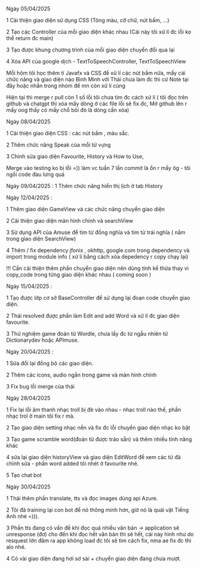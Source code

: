 Ngày 05/04/2025 

1 Cải thiện giao diện sử dụng CSS (Tông màu, cỡ chữ, nút bấm, ...)

2 Tạo các Controller của mỗi giao diện khác nhau (Cái này tôi xử lí đc lỗi ko thể return đc main)

3 Tạo được khung chương trình của mỗi giao diện chuyển đổi qua lại

4 Xóa API của google dịch - TextToSpeechController, TextToSpeechView 

Mỗi hôm tôi học thêm tí Javafx và CSS để xử lí các nút bấm nữa, mấy cái chức năng và giao diện nào Bình Minh với Thái chưa làm đc thì cứ Note tại đây hoặc nhắn trong nhóm để mn còn xử lí cùng

Hiện tại thì merge r pull còn 1 số lỗi tôi chưa tìm đc cách xử lí ( tôi đọc trên github và chatgpt thì xóa mấy dòng ở các file lỗi sẽ fix đc, Mở github lên r mấy oog thấy có mấy chỗ bôi đỏ là dòng cần xóa)

Ngày 08/04/2025 

1 Cải thiện giao diện CSS : các nút bấm , màu sắc.

2 Thêm chức năng Speak của mỗi từ vựng

3 Chỉnh sửa giao diện Favourite, History và How to Use,

Merge vào testing ko bị lỗi =)) làm vc tuần 7 lần commit là ổn r mấy ôg - tôi ngồi code đau lưng quá 


Ngày 09/04/2025 :
1 Thêm chức năng hiển thị lịch ở tab History

Ngày 12/04/2025 :

1 Thêm giao diện GameView và các chức năng chuyển giao diện

2 Cải thiện giao diện màn hình chính và searchView

3 Sử dụng API của Amuse để tìm từ đồng nghĩa và tìm từ trái nghĩa ( nằm trong giao diện SearchView)

4 Thêm / fix dependency jfonix , okhttp, google.com trong dependency và import trong module info ( xử lí bằng cách xóa depedency r copy chạy lại)

!!! Cần cải thiện thêm phần chuyển giao diện nên dùng tính kế thừa thay vì copy_code trong từng giao diện khác nhau ( coming soon )

Ngày 15/04/2025 :

1 Tạo được lớp cơ sở BaseController để sử dụng lại đoạn code chuyển giao diện.

2 Thái resolved được phần làm Edit and add Word và xử lí đc giao diện favourite.

3 Thử nghiệm game đoán từ Wordle, chưa lấy đc từ ngẫu nhiên từ Dictionarydev hoặc APImuse.

Ngày 20/04/2025 :

1 Sửa đổi lại đồng bộ các giao diện. 

2 Thêm các icons, audio ngắn trong game và màn hình chính

3 Fix bug lỗi merge của thái 

Ngày 28/04/2025

1 Fix lại lỗi âm thanh nhạc troll bị đè vào nhau - nhạc troll nào thế, phần nhạc trol ở main tôi fix r mà.

2 Tạo giao diện setting nhạc nền và fix đc lỗi chuyển giao diện nhạc ko bật

3 Tạo game scramble word(đoán từ được tráo sẵn) và thêm nhiều tính năng khác

4 sửa lại giao diện historyView và giao diện EditWord để xem các từ đã chỉnh sửa - phần word added tôi nhét ở favourite nhé.

5 Tạo chat bot

Ngày 30/04/2025

1 Thái thêm phần translate, tts và đọc images dùng api Azure.

2 Tôi đã training lại con bot để nó thông minh hơn, giờ nó là quái vật Tiếng Anh nhé =))).

3 Phần tts đang có vấn đề khi đọc quá nhiều văn bản -> application sẽ unresponse (đơ) cho đến khi đọc hết văn bản thì sẽ hết, cái này hình như do resquest lớn đâm ra app không load đc tôi sẽ tìm cách fix, nma ae fix đc thì alo nhé.

4 Có vài giao diện đang hơi sơ sài + chuyển giao diện đang chưa mượt.
